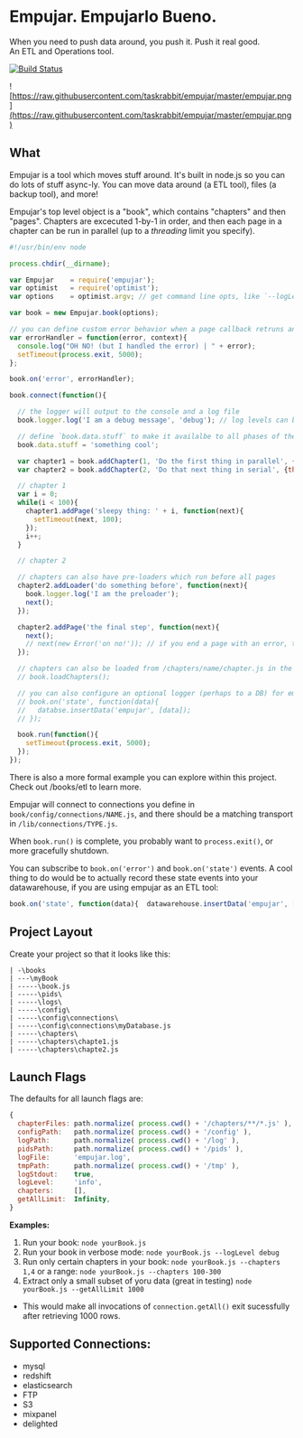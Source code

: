 # Empujar. Empujarlo Bueno.
When you need to push data around, you push it. Push it real good.  
An ETL and Operations tool. 

[![Build Status](https://travis-ci.org/taskrabbit/empujar.svg?branch=master)](https://travis-ci.org/taskrabbit/empujar)

![https://raw.githubusercontent.com/taskrabbit/empujar/master/empujar.png](https://raw.githubusercontent.com/taskrabbit/empujar/master/empujar.png)

## What

Empujar is a tool which moves stuff around.  It's built in node.js so you can do lots of stuff async-ly.  You can move data around (a ETL tool), files (a backup tool), and more!  

Empujar's top level object is a "book", which contains "chapters" and then "pages".  Chapters are excecuted 1-by-1 in order, and then each page in a chapter can be run in parallel (up to a *threading* limit you specify).

```javascript
#!/usr/bin/env node

process.chdir(__dirname);

var Empujar    = require('empujar');
var optimist   = require('optimist'); 
var options    = optimist.argv; // get command line opts, like `--logLevel debug` or `--chapters 100`

var book = new Empujar.book(options);

// you can define custom error behavior when a page callback retruns an error
var errorHandler = function(error, context){
  console.log("OH NO! (but I handled the error) | " + error);
  setTimeout(process.exit, 5000);
};

book.on('error', errorHandler);

book.connect(function(){

  // the logger will output to the console and a log file
  book.logger.log('I am a debug message', 'debug'); // log levels can be set on log lines, and toggled with the `--logLevel` flag

  // define `book.data.stuff` to make it availalbe to all phases of the book
  book.data.stuff = 'something cool';

  var chapter1 = book.addChapter(1, 'Do the first thing in parallel', {threads: 10});
  var chapter2 = book.addChapter(2, 'Do that next thing in serial', {threads: 1});

  // chapter 1
  var i = 0;
  while(i < 100){
    chapter1.addPage('sleepy thing: ' + i, function(next){
      setTimeout(next, 100);
    });
    i++;
  }

  // chapter 2

  // chapters can also have pre-loaders which run before all pages
  chapter2.addLoader('do something before', function(next){
    book.logger.log('I am the preloader'); 
    next();
  });

  chapter2.addPage('the final step', function(next){
    next();
    // next(new Error('on no!')); // if you end a page with an error, the errorHandler will be invoked, and the book stopped
  });

  // chapters can also be loaded from /chapters/name/chapter.js in the project
  // book.loadChapters();

  // you can also configure an optional logger (perhaps to a DB) for empujar's internal status
  // book.on('state', function(data){ 
  //   databse.insertData('empujar', [data]); 
  // });

  book.run(function(){
    setTimeout(process.exit, 5000);
  });
});
```

There is also a more formal example you can explore within this project.  Check out /books/etl to learn more.

Empujar will connect to connections you define in `book/config/connections/NAME.js`, and there should be a matching transport in `/lib/connections/TYPE.js`.

When `book.run()` is complete, you probably want to `process.exit()`, or more gracefully shutdown.

You can subscribe to `book.on('error')` and `book.on('state')` events.  A cool thing to do would be to actually record these state events into your datawarehouse, if you are using empujar as an ETL tool:

```javascript
book.on('state', function(data){  datawarehouse.insertData('empujar', [data]);  });
```

## Project Layout

Create your project so that it looks like this:
```
| -\books
| ---\myBook
| -----\book.js
| -----\pids\
| -----\logs\
| -----\config\
| -----\config\connections\
| -----\config\connections\myDatabase.js
| -----\chapters\
| -----\chapters\chapte1.js
| -----\chapters\chapte2.js
```

## Launch Flags

The defaults for all launch flags are:

```javascript
{
  chapterFiles: path.normalize( process.cwd() + '/chapters/**/*.js' ),
  configPath:   path.normalize( process.cwd() + '/config' ),
  logPath:      path.normalize( process.cwd() + '/log' ),
  pidsPath:     path.normalize( process.cwd() + '/pids' ),
  logFile:      'empujar.log',
  tmpPath:      path.normalize( process.cwd() + '/tmp' ),
  logStdout:    true,
  logLevel:     'info',
  chapters:     [],
  getAllLimit:  Infinity,
}
```

**Examples:**

1. Run your book: `node yourBook.js`
2. Run your book in verbose mode: `node yourBook.js --logLevel debug`
3. Run only certain chapters in your book: `node yourBook.js --chapters 1,4` or a range: `node yourBook.js --chapters 100-300`
4. Extract only a small subset of yoru data (great in testing) `node yourBook.js --getAllLimit 1000`
  - This would make all invocations of `connection.getAll()` exit sucessfully after retrieving 1000 rows. 

## Supported Connections:
- mysql
- redshift
- elasticsearch
- FTP
- S3
- mixpanel
- delighted
